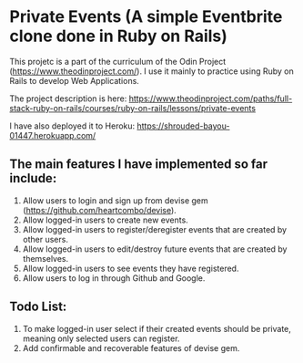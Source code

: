 # Private Events (A simple Eventbrite clone done in Ruby on Rails)

This projetc is a part of the curriculum of the Odin Project (https://www.theodinproject.com/). I use it mainly to practice using Ruby on Rails to develop Web Applications.

The project description is here: https://www.theodinproject.com/paths/full-stack-ruby-on-rails/courses/ruby-on-rails/lessons/private-events

I have also deployed it to Heroku: https://shrouded-bayou-01447.herokuapp.com/


## The main features I have implemented so far include:

1. Allow users to login and sign up from devise gem (https://github.com/heartcombo/devise).
2. Allow logged-in users to create new events.
3. Allow logged-in users to register/deregister events that are created by other users.
4. Allow logged-in users to edit/destroy future events that are created by themselves.
5. Allow logged-in users to see events they have registered.
6. Allow users to log in through Github and Google.

## Todo List:
1. To make logged-in user select if their created events should be private, meaning only selected users can register.
2. Add confirmable and recoverable features of devise gem.
